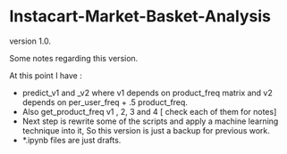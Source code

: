 # Instacart-Market-Basket-Analysis

version 1.0.

Some notes regarding this version.

At this point I have  :

- predict_v1 and _v2 where v1 depends on product_freq matrix
	and v2 depends on per_user_freq + .5 product_freq.  
- Also get_product_freq v1 , 2, 3 and 4 [ check each of them for notes]  
- Next step is rewrite some of the scripts and apply a machine learning technique into it,
	So this version is just a backup for previous work.  
- *.ipynb files are just drafts.  
